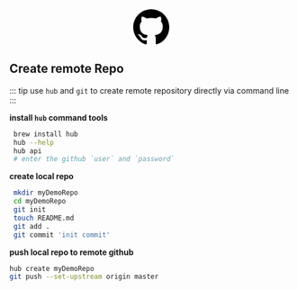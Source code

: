 <div align="center">
    <svg class="octicon octicon-mark-github v-align-middle" height="64" viewBox="0 0 16 16" version="1.1" width="64" aria-hidden="true">
    <path fill-rule="evenodd" d="M8 0C3.58 0 0 3.58 0 8c0 3.54 2.29 6.53 5.47 7.59.4.07.55-.17.55-.38 0-.19-.01-.82-.01-1.49-2.01.37-2.53-.49-2.69-.94-.09-.23-.48-.94-.82-1.13-.28-.15-.68-.52-.01-.53.63-.01 1.08.58 1.23.82.72 1.21 1.87.87 2.33.66.07-.52.28-.87.51-1.07-1.78-.2-3.64-.89-3.64-3.95 0-.87.31-1.59.82-2.15-.08-.2-.36-1.02.08-2.12 0 0 .67-.21 2.2.82.64-.18 1.32-.27 2-.27.68 0 1.36.09 2 .27 1.53-1.04 2.2-.82 2.2-.82.44 1.1.16 1.92.08 2.12.51.56.82 1.27.82 2.15 0 3.07-1.87 3.75-3.65 3.95.29.25.54.73.54 1.48 0 1.07-.01 1.93-.01 2.2 0 .21.15.46.55.38A8.013 8.013 0 0 0 16 8c0-4.42-3.58-8-8-8z"></path>
    </svg>
</div>

## Create remote Repo

::: tip
use `hub` and `git` to create remote repository directly via command line
:::

**install `hub` command tools**

```bash
 brew install hub
 hub --help
 hub api
 # enter the github `user` and `password`
```

**create local repo**

```bash
 mkdir myDemoRepo
 cd myDemoRepo
 git init
 touch README.md
 git add .
 git commit 'init commit'
```

**push local repo to remote github**

```bash
hub create myDemoRepo
git push --set-upstream origin master
```
